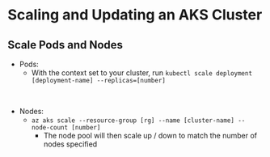 # Scaling and Updating an AKS Cluster

## Scale Pods and Nodes
- Pods:
	- With the context set to your cluster, run `kubectl scale deployment [deployment-name] --replicas=[number]`

<br/>

- Nodes:
  - `az aks scale --resource-group [rg] --name [cluster-name] --node-count [number]`
    - The node pool will then scale up / down to match the number of nodes specified